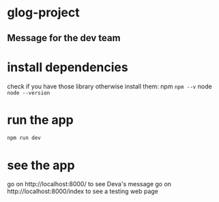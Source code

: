# glog-project

## Message for the dev team
# install dependencies
check if you have those library otherwise install them: 
npm `npm --v` 
node `node --version`

# run the app
`npm run dev`

# see the app
go on http://localhost:8000/ to see Deva's message
go on http://localhost:8000/index to see a testing web page
